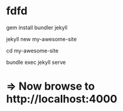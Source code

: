 # fdfd
gem install bundler jekyll

  jekyll new my-awesome-site

  cd my-awesome-site

  bundle exec jekyll serve

# => Now browse to http://localhost:4000
